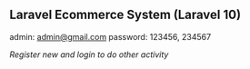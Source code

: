 ## Laravel Ecommerce System (Laravel 10)
admin: admin@gmail.com
password: 123456, 234567

*Register new and login to do other activity*